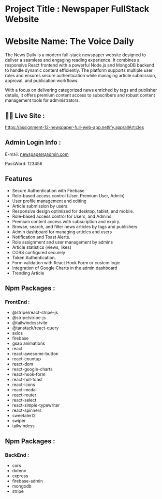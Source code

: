 
# Project Title : Newspaper FullStack Website

# Website Name: The Voice Daily

The News Daily is a modern full-stack newspaper website designed to deliver a seamless and engaging reading experience. It combines a responsive React frontend with a powerful Node.js and MongoDB backend to handle dynamic content efficiently. The platform supports multiple user roles and ensures secure authentication while managing article submission, approval, and publication workflows.

With a focus on delivering categorized news enriched by tags and publisher details, it offers premium content access to subscribers and robust content management tools for administrators.




## 🚀🚀 Live Site :
 https://assignment-12-newspaper-full-web-app.netlify.app/allArticles

 ## Admin Login Info :

 E-mail: newspaper@admin.com

 PassWord: 123456


## Features

- Secure Authentication with Firebase
- Role-based access control (User, Premium User, Admin)
- User profile management and editing
- Article submission by users.
- Responsive design optimized for desktop, tablet, and mobile.
- Role-based access control for Users, and Admins.
- Premium content access with subscription and expiry.
- Browse, search, and filter news articles by tags and publishers
- Admin dashboard for managing articles and users
- Notification and Toast Alerts.
- Role assignment and user management by admins
- Article statistics (views, likes)
- CORS configured securely
- Token Authentication.
- Form validation with React Hook Form or custom logic
- Integration of Google Charts in the admin dashboard
- Trending Article


## Npm Packages :

### FrontEnd : 

- @stripe/react-stripe-js
- @stripe/stripe-js
- @tailwindcss/vite
- @tanstack/react-query
- axios
- firebase
- gsap animations
- react
- react-awesome-button
- react-countup
- react-dom
- react-google-charts
- react-hook-form
- react-hot-toast
- react-icons
- react-modal
- react-router
- react-select
- react-simple-typewriter
- react-spinners
- sweetalert2
- swiper
- tailwindcss


## Npm Packages :

### BackEnd : 

- cors
- dotenv
- express
- firebase-admin
- mongodb
- stripe
